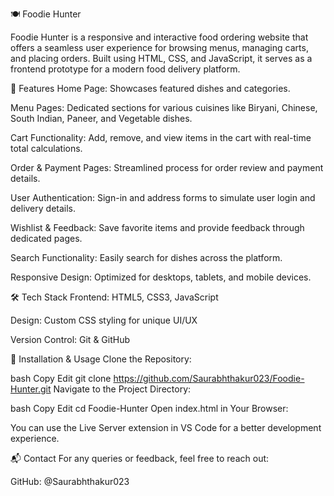 🍽️ Foodie Hunter

Foodie Hunter is a responsive and interactive food ordering website that offers a seamless user experience for browsing menus, managing carts, and placing orders. Built using HTML, CSS, and JavaScript, it serves as a frontend prototype for a modern food delivery platform.

🚀 Features
Home Page: Showcases featured dishes and categories.

Menu Pages: Dedicated sections for various cuisines like Biryani, Chinese, South Indian, Paneer, and Vegetable dishes.

Cart Functionality: Add, remove, and view items in the cart with real-time total calculations.

Order & Payment Pages: Streamlined process for order review and payment details.

User Authentication: Sign-in and address forms to simulate user login and delivery details.

Wishlist & Feedback: Save favorite items and provide feedback through dedicated pages.

Search Functionality: Easily search for dishes across the platform.

Responsive Design: Optimized for desktops, tablets, and mobile devices.

🛠️ Tech Stack
Frontend: HTML5, CSS3, JavaScript

Design: Custom CSS styling for unique UI/UX

Version Control: Git & GitHub



🔧 Installation & Usage
Clone the Repository:

bash
Copy
Edit
git clone https://github.com/Saurabhthakur023/Foodie-Hunter.git
Navigate to the Project Directory:

bash
Copy
Edit
cd Foodie-Hunter
Open index.html in Your Browser:

You can use the Live Server extension in VS Code for a better development experience.

📬 Contact
For any queries or feedback, feel free to reach out:

GitHub: @Saurabhthakur023

